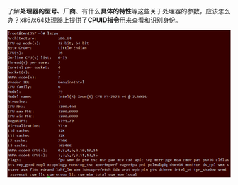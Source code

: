 了解**处理器的型号、厂商**、有什么**具体的特性**等这些关于处理器的参数，应该怎么办？x86/x64处理器上提供了**CPUID指令**用来查看和识别身份。

![config](./images/26.png)